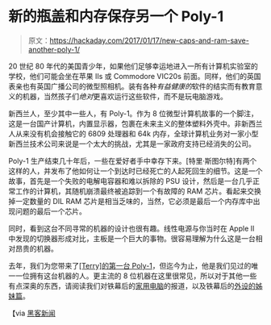 # 新的瓶盖和内存保存另一个 Poly-1

> 原文：<https://hackaday.com/2017/01/17/new-caps-and-ram-save-another-poly-1/>

20 世纪 80 年代的美国青少年，如果他们足够幸运地进入一所有计算机实验室的学校，他们可能会坐在苹果 IIs 或 Commodore VIC20s 前面。同样，他们的英国表亲也有英国广播公司的微型照相机。装有各种*有益健康的*软件的结实而有教育意义的机器，当然孩子们*绝对*更喜欢运行这些软件，而不是玩电脑游戏。

新西兰人，至少其中一些人，有 Poly-1。作为 8 位微型计算机故事的一个脚注，这是一台国产计算机，内置显示器，包裹在未来主义的整体塑料外壳中。非新西兰人从来没有机会接触它的 6809 处理器和 64k 内存，全球计算机业务对一家小型新西兰技术公司来说是一个太大的挑战，尤其是一家政府支持已经消失的公司。

Poly-1 生产结束几十年后，一些在爱好者手中幸存下来。[特里·斯图尔特]有两个这样的人，并发布了他如何让一个到达时已经死亡的人起死回生的细节。这是一个故事，首先是一个失败的电解电容器和难以拆除的 PSU 设计，然后是一台几乎正常工作的计算机，其随机崩溃最终被追踪到一个有故障的 RAM 芯片。看起来交换掉一定数量的 DIL RAM 芯片是相当乏味的，当然，它必须是最后一个内存库中出现问题的最后一个芯片。

同时，看到这台不同寻常的机器的设计也很有趣。线性电源与你当时在 Apple II 中发现的切换器形成对比，主板是一个巨大的事物。很容易理解为什么这是一台相对昂贵的机器。

去年，我们为您带来了[[Terry]的第一台 Poly-1](http://hackaday.com/2016/10/11/the-resurrecting-the-retro-futuristic-poly-1/)，但迄今为止，他是我们见过的唯一一位拥有这台机器的人。更主流的 8 位机器在这里很常见，所以对于其他一些有点深奥的东西，请阅读我们对铁幕后的[家用电脑](http://hackaday.com/2014/12/15/home-computers-behind-the-iron-curtain/)的报道，以及铁幕后的[外设的姊妹篇](http://hackaday.com/2015/04/13/peripherals-behind-the-iron-curtain/)。

【via [黑客新闻](https://news.ycombinator.com/item?id=13361488)